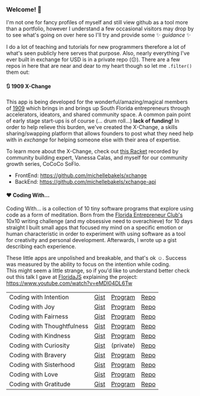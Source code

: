 ### Welcome! 👋

I'm not one for fancy profiles of myself and still view github as a tool more than a portfolio, however I understand a few occasional visitors may drop by to see what's going on over here so I'll try and provide some :sparkles: _guidance_ :sparkles: <br>

I do a lot of teaching and tutorials for new programmers therefore a lot of what's seen publicly here serves that purpose. Also, nearly everything I've ever built in exchange for USD is in a private repo (:confused:). There are a few repos in here that are near and dear to my heart though so let me `.filter()` them out:

#### :arrows_clockwise: 1909 X-Change
This app is being developed for the wonderful/amazing/magical members of [1909](https://weare1909.org/) which brings in and brings up South Florida entrepreneurs through accelerators, ideators, and shared community space. A common pain point of early stage start-ups is of course (... drum roll...) **lack of funding!** In order to help relieve this burden, we've created the X-Change, a skills sharing/swapping platform that allows founders to post what they need help with in _exchange_ for helping someone else with their area of expertise.<br>

To learn more about the X-Change, check out [this Racket](https://racket.com/cococo_soflo/rnae8) recorded by community building expert, Vanessa Calas, and myself for our community growth series, CoCoCo SoFlo.

- FrontEnd: https://github.com/michellebakels/xchange
- BackEnd: https://github.com/michellebakels/xchange-api

#### :heart: Coding With...
Coding With... is a collection of 10 tiny software programs that explore using code as a form of meditation. Born from the [Florida Entrepreneur Club's](https://www.flent.club/) 10x10 writing challenge (and my obsessive need to overachieve) for 10 days straight I built small apps that focused my mind on a specific emotion or human characteristic in order to experiment with using software as a tool for creativity and personal development. Afterwards, I wrote up a gist describing each experience.<br>

These little apps are unpolished and breakable, and that's ok :relaxed:. Success was measured by the ability to focus on the intention while coding.<br>
This might seem a little strange, so if you'd like to understand better check out this talk I gave at [FloridaJS](https://floridajs.com/) explaining the project: https://www.youtube.com/watch?v=eMDl04DL6Tw

|                            |                                                                                 |                                                                   |                                                                      |
|----------------------------|---------------------------------------------------------------------------------|-------------------------------------------------------------------|----------------------------------------------------------------------|
| Coding with Intention      | [Gist](https://gist.github.com/michellebakels/c450da00f257bf1a4ee626ebb66ab276) | [Program](https://codingwithmich.com/)                            | [Repo](https://github.com/michellebakels/coding-with)                |
| Coding with Joy            | [Gist](https://gist.github.com/michellebakels/139e7e2b8f2825745f920bfaab215ded) | [Program](https://coding-with-joy.web.app/)                       | [Repo](https://github.com/michellebakels/coding-with-joy)            |
| Coding with Fairness       | [Gist](https://gist.github.com/michellebakels/e042797497e0d26e0e454b8c3aad782c) | [Program](https://coding-with-fairness.web.app/)                  | [Repo](https://github.com/michellebakels/coding-with-fairness)       |
| Coding with Thoughtfulness | [Gist](https://gist.github.com/michellebakels/a1757e98f70cf3937430874c452bc57d) | [Program](https://coding-with-thoughtfulness.web.app/)            | [Repo](https://github.com/michellebakels/coding-with-thoughtfulness) |
| Coding with Kindness       | [Gist](https://gist.github.com/michellebakels/f956b54847fbe8789653378959ca81d6) | [Program](https://github.com/michellebakels/coding-with-kindness) | [Repo](https://github.com/michellebakels/coding-with-kindess)        |
| Coding with Curiosity      | [Gist](https://gist.github.com/michellebakels/e015cfa0ebfcb637f31064b515ce01ac) | (private)                                                         | [Repo](https://github.com/michellebakels/coding-with-curiosity)      |
| Coding with Bravery        | [Gist](https://gist.github.com/michellebakels/2b773d357a8875e6ba6fc35fa2458833) | [Program](https://coding-with-bravery.web.app/)                   | [Repo](https://github.com/michellebakels/coding-with-bravery)        |
| Coding with Sisterhood     | [Gist](https://gist.github.com/michellebakels/d216c37421e21c32c592426a86c4b1c1) | [Program](https://coding-with-sisterhood.web.app/)                | [Repo](https://github.com/michellebakels/coding-with-sisterhood)     |
| Coding with Love           | [Gist](https://gist.github.com/michellebakels/17356542c2bbd2a5c3889a1092b80b55) | [Program](https://coding-with-love.web.app/)                      | [Repo](https://github.com/michellebakels/coding-with-love)           |
| Coding with Gratitude      | [Gist](https://gist.github.com/michellebakels/b7f69c678b3ac23bef774a40bcef491c) | [Program](https://coding-with-gratitude.web.app/)                 | [Repo](https://github.com/michellebakels/coding-with-gratitude)      |
